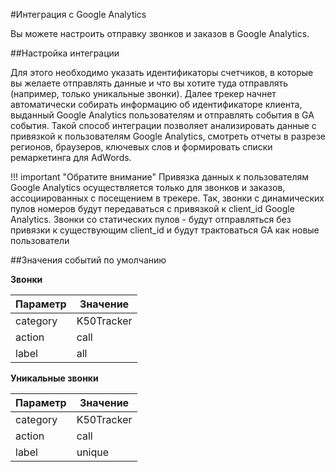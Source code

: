 #Интеграция с Google Analytics

Вы можете настроить отправку звонков и заказов в Google Analytics.

##Настройка интеграции

Для этого необходимо указать идентификаторы счетчиков, в которые вы желаете отправлять данные и что вы хотите туда отправлять (например, только уникальные звонки). Далее трекер начнет автоматически собирать информацию об идентификаторе клиента, выданный Google Analytics пользователям и отправлять события в GA события.
Такой способ интеграции позволяет анализировать данные с привязкой к пользователям Google Analytics, смотреть отчеты в разрезе регионов, браузеров, ключевых слов и формировать списки ремаркетинга для AdWords.

!!! important "Обратите внимание"
    Привязка данных к пользователям Google Analytics осуществляется только для звонков и заказов, ассоциированных с посещением в трекере.
    Так, звонки с динамических пулов номеров будут передаваться с привязкой к client_id Google Analytics. Звонки со статических пулов - будут отправляться без привязки к существующим client_id и будут трактоваться GA как новые пользователи 

##Значения событий по умолчанию

**Звонки**

|Параметр|Значение|
|----|----|
|category|K50Tracker|
|action|call|
|label|all|

**Уникальные звонки**

|Параметр|Значение|
|----|----|
|category|K50Tracker|
|action|call|
|label|unique|
